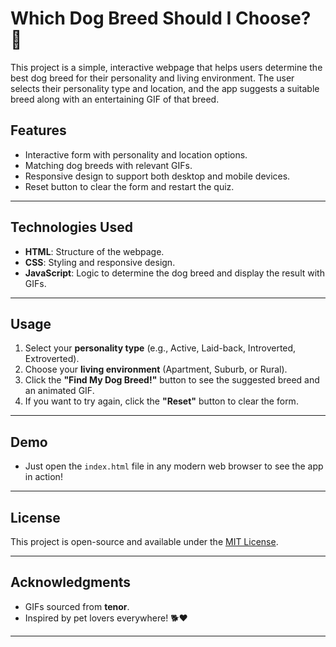 # **Which Dog Breed Should I Choose? 🐾**

This project is a simple, interactive webpage that helps users determine the best dog breed for their personality and living environment. The user selects their personality type and location, and the app suggests a suitable breed along with an entertaining GIF of that breed.

## **Features**
- Interactive form with personality and location options.
- Matching dog breeds with relevant GIFs.
- Responsive design to support both desktop and mobile devices.
- Reset button to clear the form and restart the quiz.

---

## **Technologies Used**
- **HTML**: Structure of the webpage.
- **CSS**: Styling and responsive design.
- **JavaScript**: Logic to determine the dog breed and display the result with GIFs.

---

## **Usage**
1. Select your **personality type** (e.g., Active, Laid-back, Introverted, Extroverted).
2. Choose your **living environment** (Apartment, Suburb, or Rural).
3. Click the **"Find My Dog Breed!"** button to see the suggested breed and an animated GIF.
4. If you want to try again, click the **"Reset"** button to clear the form.

---

## **Demo**
- Just open the `index.html` file in any modern web browser to see the app in action!

---

## **License**
This project is open-source and available under the [MIT License](https://opensource.org/licenses/MIT).

---

## **Acknowledgments**
- GIFs sourced from **tenor**.
- Inspired by pet lovers everywhere! 🐕❤️

---
